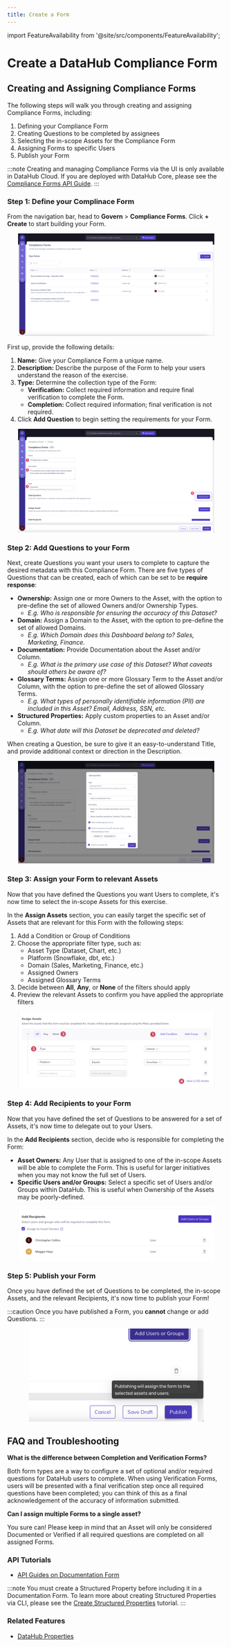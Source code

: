 ```yaml
---
title: Create a Form
---
```


import FeatureAvailability from '@site/src/components/FeatureAvailability';

# Create a DataHub Compliance Form
<FeatureAvailability/>

## Creating and Assigning Compliance Forms

The following steps will walk you through creating and assigning Compliance Forms, including:

1. Defining your Compliance Form
2. Creating Questions to be completed by assignees
3. Selecting the in-scope Assets for the Compliance Form
4. Assigning Forms to specific Users
5. Publish your Form

:::note
Creating and managing Compliance Forms via the UI is only available in DataHub Cloud. If you are deployed with DataHub Core, please see the [Compliance Forms API Guide](../../../docs/api/tutorials/forms.md).
:::

### Step 1: Define your Complinace Form

From the navigation bar, head to **Govern** > **Compliance Forms**. Click **+ Create** to start building your Form.

<p align="center">
  <img width="90%"  src="https://raw.githubusercontent.com/datahub-project/static-assets/refs/heads/main/imgs/compliance_forms/management/list-compliance-forms-before.png"/>
</p>

First up, provide the following details:

1. **Name:** Give your Compliance Form a unique name.
2. **Description:** Describe the purpose of the Form to help your users understand the reason of the exercise.
3. **Type:** Determine the collection type of the Form:
    - **Verification:** Collect required information and require final verification to complete the Form.
    - **Completion:** Collect required information; final verification is not required.
4. Click **Add Question** to begin setting the requirements for your Form.   

<p align="center">
  <img width="90%"  src="https://raw.githubusercontent.com/datahub-project/static-assets/refs/heads/main/imgs/compliance_forms/management/create-compliance-form-add-question.png"/>
</p>

### Step 2: Add Questions to your Form

Next, create Questions you want your users to complete to capture the desired metadata with this Compliance Form. There are five types of Questions that can be created, each of which can be set to be **require response**:

* **Ownership:** Assign one or more Owners to the Asset, with the option to pre-define the set of allowed Owners and/or Ownership Types.
    * _E.g. Who is responsible for ensuring the accuracy of this Dataset?_
* **Domain:** Assign a Domain to the Asset, with the option to pre-define the set of allowed Domains.
    * _E.g. Which Domain does this Dashboard belong to? Sales, Marketing, Finance._
* **Documentation:** Provide Documentation about the Asset and/or Column.
    * _E.g. What is the primary use case of this Dataset? What caveats should others be aware of?_
* **Glossary Terms:** Assign one or more Glossary Term to the Asset and/or Column, with the option to pre-define the set of allowed Glossary Terms. 
    * _E.g. What types of personally identifiable information (PII) are included in this Asset? Email, Address, SSN, etc._
* **Structured Properties:** Apply custom properties to an Asset and/or Column.
    * _E.g. What date will this Dataset be deprecated and deleted?_

When creating a Question, be sure to give it an easy-to-understand Title, and provide additional context or direction in the Description.
<p align="center">
  <img width="90%"  src="https://raw.githubusercontent.com/datahub-project/static-assets/refs/heads/main/imgs/compliance_forms/management/create-compliance-form-prompt.png"/>
</p>

### Step 3: Assign your Form to relevant Assets

Now that you have defined the Questions you want Users to complete, it's now time to select the in-scope Assets for this exercise.

In the **Assign Assets** section, you can easily target the specific set of Assets that are relevant for this Form with the following steps:

1. Add a Condition or Group of Conditions
2. Choose the appropriate filter type, such as:
    * Asset Type (Dataset, Chart, etc.)
    * Platform (Snowflake, dbt, etc.)
    * Domain (Sales, Marketing, Finance, etc.)
    * Assigned Owners
    * Assigned Glossary Terms
3. Decide between **All**, **Any**, or **None** of the filters should apply
4. Preview the relevant Assets to confirm you have applied the appropriate filters

<p align="center">
  <img width="90%"  src="https://raw.githubusercontent.com/datahub-project/static-assets/refs/heads/main/imgs/compliance_forms/management/create-compliance-form-assign-assets.png"/>
</p>

### Step 4: Add Recipients to your Form

Now that you have defined the set of Questions to be answered for a set of Assets, it's now time to delegate out to your Users.

In the **Add Recipients** section, decide who is responsible for completing the Form:

* **Asset Owners:** Any User that is assigned to one of the in-scope Assets will be able to complete the Form. This is useful for larger initiatives when you may not know the full set of Users.
* **Specific Users and/or Groups:** Select a specific set of Users and/or Groups within DataHub. This is useful when Ownership of the Assets may be poorly-defined.

<p align="center">
  <img width="90%"  src="https://raw.githubusercontent.com/datahub-project/static-assets/refs/heads/main/imgs/compliance_forms/management/create-compliance-form-add-users-or-groups.png"/>
</p>

### Step 5: Publish your Form

Once you have defined the set of Questions to be completed, the in-scope Assets, and the relevant Recipients, it's now time to publish your Form!

:::caution
Once you have published a Form, you **cannot** change or add Questions.
:::

<p align="center">
  <img width="80%"  src="https://raw.githubusercontent.com/datahub-project/static-assets/refs/heads/main/imgs/compliance_forms/management/create-compliance-form-publish.png"/>
</p>

## FAQ and Troubleshooting

**What is the difference between Completion and Verification Forms?**

Both form types are a way to configure a set of optional and/or required questions for DataHub users to complete. When using Verification Forms, users will be presented with a final verification step once all required questions have been completed; you can think of this as a final acknowledgement of the accuracy of information submitted.

**Can I assign multiple Forms to a single asset?**

You sure can! Please keep in mind that an Asset will only be considered Documented or Verified if all required questions are completed on all assigned Forms.

### API Tutorials

- [API Guides on Documentation Form](../../../docs/api/tutorials/forms.md)

:::note
You must create a Structured Property before including it in a Documentation Form.
To learn more about creating Structured Properties via CLI, please see the [Create Structured Properties](/docs/api/tutorials/structured-properties.md) tutorial.
:::

### Related Features

- [DataHub Properties](/docs/features/feature-guides/properties.md)